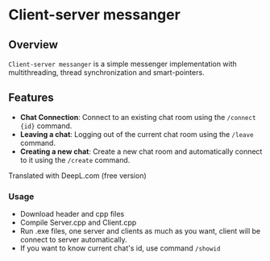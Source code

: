 # Client-server messanger

## Overview

`Client-server messanger` is a simple messenger implementation with multithreading, thread synchronization and smart-pointers.


## Features

- **Chat Connection**: Connect to an existing chat room using the `/connect {id}` command.
- **Leaving a chat**: Logging out of the current chat room using the `/leave` command.
- **Creating a new chat**: Create a new chat room and automatically connect to it using the `/create` command.

Translated with DeepL.com (free version)

### Usage
- Download header and cpp files
- Compile Server.cpp and Client.cpp
- Run .exe files, one server and clients as much as you want, client will be connect to server automatically.
- If you want to know current chat's id, use command `/showid`
